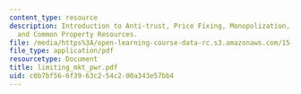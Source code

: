 ```yaml
---
content_type: resource
description: Introduction to Anti-trust, Price Fixing, Monopolization, Other Practices
  and Common Property Resources.
file: /media/https%3A/open-learning-course-data-rc.s3.amazonaws.com/15-010-economic-analysis-for-business-decisions-fall-2004/c0b7bf566f3963c254c200a343e57bb4_limiting_mkt_pwr.pdf
file_type: application/pdf
resourcetype: Document
title: limiting_mkt_pwr.pdf
uid: c0b7bf56-6f39-63c2-54c2-00a343e57bb4
---
```

